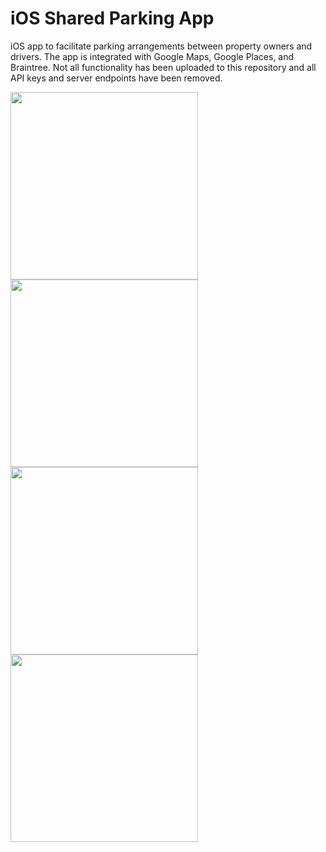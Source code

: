 # iOS Shared Parking App

iOS app to facilitate parking arrangements between property owners and drivers. The app is integrated with Google Maps, Google Places, and Braintree. Not all functionality has been uploaded to this repository and all API keys and server endpoints have been removed.

<img src="https://github.com/benhardesty/SharedParkingApp-Android/blob/master/app/src/main/res/drawable/map.jpg" width="300"/>
<img src="https://github.com/benhardesty/SharedParkingApp-Android/blob/master/app/src/main/res/drawable/sidePanel.jpg" width="300"/>
<img src="https://github.com/benhardesty/SharedParkingApp-Android/blob/master/app/src/main/res/drawable/listSpot.jpg" width="300"/>
<img src="https://github.com/benhardesty/SharedParkingApp-Android/blob/master/app/src/main/res/drawable/respondToRequest.jpg" width="300"/>
